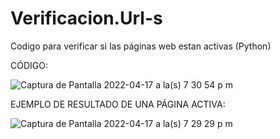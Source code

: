 # Verificacion.Url-s


Codigo para verificar si las páginas web estan activas  (Python)

CÓDIGO:

![Captura de Pantalla 2022-04-17 a la(s) 7 30 54 p m](https://user-images.githubusercontent.com/73009717/163738012-dbc1e2eb-d45f-47e2-a618-d62005a61a33.png)



EJEMPLO DE RESULTADO DE UNA PÁGINA ACTIVA:

![Captura de Pantalla 2022-04-17 a la(s) 7 29 29 p m](https://user-images.githubusercontent.com/73009717/163737966-008a4a9f-3d16-462a-b016-f8d848213a42.png)
